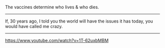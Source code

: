 The vaccines determine who lives & who dies.

---

If, 30 years ago, I told you the world will have the issues it has today, you would have called me crazy.

---

<a href="https://www.youtube.com/watch?v=1T-62uxbMBM" target="_blank">https://www.youtube.com/watch?v=1T-62uxbMBM</a>
